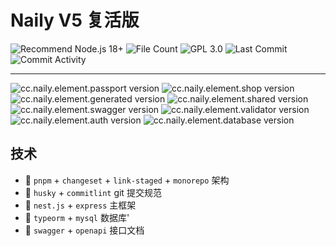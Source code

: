 # Naily V5 复活版

![Recommend Node.js 18+](https://img.shields.io/badge/Recommend%20Node.js-18+-green.svg)
![File Count](https://img.shields.io/github/directory-file-count/nailyjs/Nai-Element)
![GPL 3.0](https://img.shields.io/github/license/nailyjs/Nai-Element)
![Last Commit](https://img.shields.io/github/last-commit/nailyjs/Nai-Element)
![Commit Activity](https://img.shields.io/github/commit-activity/m/nailyjs/Nai-Element)

---

![cc.naily.element.passport version](https://img.shields.io/github/package-json/v/nailyjs/Nai-Element?filename=apps%2Fpassport%2Fpackage.json&label=cc.naily.element.passport)
![cc.naily.element.shop version](https://img.shields.io/github/package-json/v/nailyjs/Nai-Element?filename=apps%2Fshop%2Fpackage.json&label=cc.naily.element.shop)
![cc.naily.element.generated version](https://img.shields.io/github/package-json/v/nailyjs/Nai-Element?filename=libraries%2Fgenerated%2Fpackage.json&label=cc.naily.element.generated)
![cc.naily.element.shared version](https://img.shields.io/github/package-json/v/nailyjs/Nai-Element?filename=libraries%2Fshared%2Fpackage.json&label=cc.naily.element.shared)
![cc.naily.element.swagger version](https://img.shields.io/github/package-json/v/nailyjs/Nai-Element?filename=libraries%2Fswagger%2Fpackage.json&label=cc.naily.element.swagger)
![cc.naily.element.validator version](https://img.shields.io/github/package-json/v/nailyjs/Nai-Element?filename=libraries%2Fswagger%2Fpackage.json&label=cc.naily.element.validator)
![cc.naily.element.auth version](https://img.shields.io/github/package-json/v/nailyjs/Nai-Element?filename=vendors%2Fauth%2Fpackage.json&label=cc.naily.element.auth)
![cc.naily.element.database version](https://img.shields.io/github/package-json/v/nailyjs/Nai-Element?filename=vendors%2Fauth%2Fpackage.json&label=cc.naily.element.database)

## 技术

- 🥣 `pnpm` + `changeset` + `link-staged` + `monorepo` 架构
- 🍕 `husky` + `commitlint` git 提交规范
- 🍪 `nest.js` + `express` 主框架
- 🧁 `typeorm` + `mysql` 数据库'
- 🍩 `swagger` + `openapi` 接口文档
